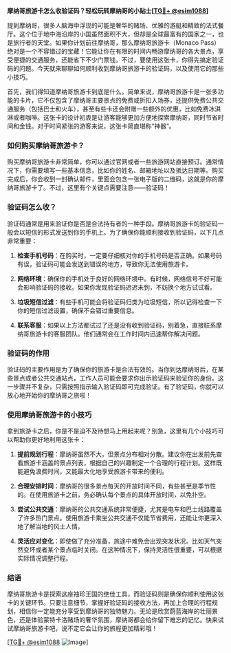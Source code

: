 **摩纳哥旅游卡怎么收验证码？轻松玩转摩纳哥的小贴士[[TG💪+ @esim1088](https://t.me/s/esim1088)]**

提到摩纳哥，很多人脑海中浮现的可能是奢华的赌场、优雅的游艇和精致的法式餐厅。这个位于地中海沿岸的小国虽然面积不大，但却是全球最富有的国家之一，也是旅行者的天堂。如果你计划前往摩纳哥，那么摩纳哥旅游卡（Monaco Pass）绝对是一个不容错过的宝藏！它能让你在有限的时间内畅游摩纳哥的各大景点，享受便捷的交通服务，还能省下不少门票钱。不过，要使用这张卡，你得先搞定验证码的问题。今天就来聊聊如何顺利收到摩纳哥旅游卡的验证码，以及使用它的那些小技巧。

首先，我们得知道摩纳哥旅游卡到底是什么。简单来说，摩纳哥旅游卡是一张多功能的卡片，它不仅包含了摩纳哥主要景点的免费或折扣入场券，还提供免费公共交通服务（包括巴士和火车），甚至有些卡还会附赠一些额外的优惠，比如免费冰淇淋或者咖啡。这张卡的设计初衷是让游客能够更加方便地探索摩纳哥，同时节省时间和金钱。对于时间紧张的游客来说，这张卡简直堪称“神器”。

### 如何购买摩纳哥旅游卡？

购买摩纳哥旅游卡非常简单，你可以通过官网或者一些旅游网站直接预订。通常情况下，你需要填写一些基本信息，比如你的姓名、邮箱地址以及抵达日期等。购买完成后，你会收到一封确认邮件，里面会包含一张电子版的二维码，这就是你的摩纳哥旅游卡了。不过，这里有个关键点需要注意——验证码！

### 验证码怎么收？

验证码通常是用来验证你是否是合法持有者的一种手段。摩纳哥旅游卡的验证码一般会以短信的形式发送到你的手机上。为了确保你能顺利接收到验证码，以下几点非常重要：

1. **检查手机号码**：在购买时，一定要仔细核对你的手机号码是否正确。如果号码有误，验证码可能会发送到错误的地方，导致你无法使用旅游卡。
   
2. **网络环境**：确保你的手机处于良好的网络环境中。有时候，网络信号不好可能会影响验证码的接收。如果你发现验证码迟迟未到，不妨换个地方试试看。

3. **垃圾短信过滤**：有些手机可能会将验证码归类为垃圾短信，所以记得检查一下你的短信过滤设置，确保不会错过重要信息。

4. **联系客服**：如果以上方法都试过了还是没有收到验证码，别着急，直接联系摩纳哥旅游卡的客服团队。他们通常会在工作时间内迅速帮你解决问题。

### 验证码的作用

验证码的主要作用是为了确保你的旅游卡是合法有效的。当你到达摩纳哥后，在某些景点或者公共交通站点，工作人员可能会要求你出示验证码来验证你的身份。这一步骤并不复杂，只需按照指示输入验证码即可完成验证。有了验证码，你就可以放心地开始你的摩纳哥之旅啦！

### 使用摩纳哥旅游卡的小技巧

拿到旅游卡之后，你是不是迫不及待想马上用起来呢？别急，这里有几个小技巧可以帮助你更好地利用这张卡：

1. **提前规划行程**：摩纳哥虽然不大，但景点分布相对分散。建议你在出发前先查看旅游卡涵盖的景点列表，根据自己的兴趣制定一个合理的行程计划。这样既能避免浪费时间，又能最大化地享受旅游卡带来的便利。

2. **合理安排时间**：摩纳哥的很多景点每天的开放时间不同，有些甚至是季节性的。在使用旅游卡之前，务必确认每个景点的具体开放时间，以免扑空。

3. **尝试公共交通**：摩纳哥的公共交通系统非常便捷，尤其是电车和巴士线路覆盖了许多热门景点。使用旅游卡乘坐公共交通不仅能节省费用，还能让你更深入地了解当地的风土人情。

4. **灵活应对变化**：即使做了充分准备，旅途中难免会出现突发状况。比如天气突然变坏或者某个景点临时关闭。在这种情况下，保持灵活性很重要，可以根据实际情况调整行程。

### 结语

摩纳哥旅游卡是探索这座袖珍王国的绝佳工具，而验证码则是确保你顺利使用这张卡的关键环节。只要注意细节，掌握好验证码的接收方法，再加上合理的行程规划，相信你一定能充分享受到摩纳哥的独特魅力。无论是欣赏蔚蓝海岸的壮丽景色，还是体验蒙特卡洛赌场的奢华氛围，摩纳哥都会给你留下难忘的记忆。快来试试摩纳哥旅游卡吧，说不定它会让你的旅程更加精彩哦！

[[TG💪+ @esim1088](https://t.me/s/esim1088) ![Image](https://i.postimg.cc/4NQfJmqS/Snipaste-2025-05-13-00-14-12.png)]
